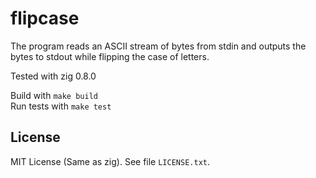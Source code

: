# flipcase

The program reads an ASCII stream of bytes from stdin
and outputs the bytes to stdout while flipping the case of letters.

Tested with zig 0.8.0

Build with `make build`  
Run tests with `make test`

## License
MIT License (Same as zig). See file `LICENSE.txt`.
